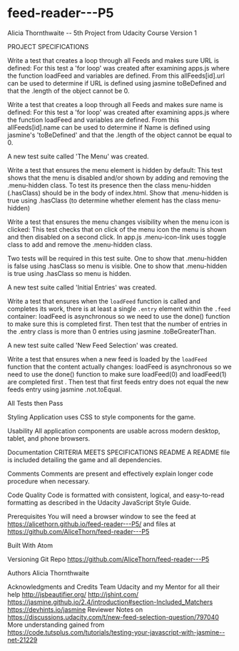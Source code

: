 # feed-reader---P5
Alicia Thornthwaite -- 5th Project from Udacity Course
Version 1

PROJECT SPECIFICATIONS

Write a test that creates a loop through all Feeds and makes sure URL is defined:
For this test a 'for loop' was created after examining apps.js where the function loadFeed and variables are defined. From this allFeeds[id].url can be used to determine if URL is defined using jasmine toBeDefined and that the .length of the object cannot be 0.

Write a test that creates a loop through all Feeds and makes sure name is defined:
For this test a 'for loop' was created after examining apps.js where the function loadFeed and variables are defined. From this allFeeds[id].name can be used to determine if Name is defined using jasmine's 'toBeDefined' and that the .length of the object cannot be equal to 0.

 A new test suite called 'The Menu' was created.

Write a test that ensures the menu element is hidden by default:
This test shows that the menu is disabled and/or shown by adding and removing the .menu-hidden class. To test its presence then the class menu-hidden (.hasClass) should be in the body of index.html.
Show that .menu-hidden is true using .hasClass (to determine whether element has the class menu-hidden)

Write a test that ensures the menu changes visibility when the menu icon is clicked:
This test checks that on click of the menu icon the menu is shown and then disabled on a second click. In app.js .menu-icon-link uses toggle class to add and remove the .menu-hidden class.

Two tests will be required in this test suite.
One to show that .menu-hidden is false using .hasClass so menu is visible.
One to show that .menu-hidden is true using .hasClass so menu is hidden.

A new test suite called 'Initial Entries' was created.

Write a test that ensures when the `loadFeed` function is called and completes its work, there is at least a single `.entry` element within the `.feed` container:
loadFeed is asynchronous so we need to use the done() function to make sure this is completed first.
Then test that the number of entries in the .entry class is more than 0 entries using jasmine .toBeGreaterThan.

A new test suite called 'New Feed Selection' was created.

Write a test that ensures when a new feed is loaded by the `loadFeed` function that the content actually changes:
loadFeed is asynchronous so we need to use the done() function to make sure loadFeed(0) and loadFeed(1) are completed first .
Then test that first feeds entry does not equal the new feeds entry using jasmine .not.toEqual.

All Tests then Pass

Styling
Application uses CSS to style components for the game.

Usability
All application components are usable across modern desktop, tablet, and phone browsers.

Documentation
CRITERIA
MEETS SPECIFICATIONS
README
A README file is included detailing the game and all dependencies.

Comments
Comments are present and effectively explain longer code procedure when necessary.

Code Quality
Code is formatted with consistent, logical, and easy-to-read formatting as described in the Udacity JavaScript Style Guide.


Prerequisites
You will need a browser window to see the feed at https://alicethorn.github.io/feed-reader---P5/
and files at
https://github.com/AliceThorn/feed-reader---P5


Built With
Atom

Versioning
Git Repo
https://github.com/AliceThorn/feed-reader---P5

Authors
Alicia Thornthwaite


Acknowledgments and Credits
Team Udacity and my Mentor for all their help
http://jsbeautifier.org/
http://jshint.com/
https://jasmine.github.io/2.4/introduction#section-Included_Matchers
https://devhints.io/jasmine
Reviewer Notes on
https://discussions.udacity.com/t/new-feed-selection-question/797040
More understanding gained from
https://code.tutsplus.com/tutorials/testing-your-javascript-with-jasmine--net-21229
